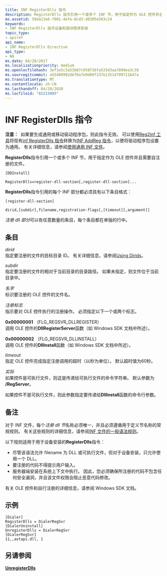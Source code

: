 ```yaml
---
title: INF RegisterDlls 指令
description: RegisterDlls 指令引用一个或多个 INF 节，用于指定作为 OLE 控件并且需要自注册的文件。
ms.assetid: 59da13e6-f801-4efe-8cd3-d0305e503c24
keywords:
- INF RegisterDlls 指令设备和驱动程序安装
topic_type:
- apiref
api_name:
- INF RegisterDlls Directive
api_type:
- NA
ms.date: 04/20/2017
ms.localizationpriority: medium
ms.openlocfilehash: 3ef1e5c3a53b07c958f26fa525d3aa7899ea3c39
ms.sourcegitcommit: a55489992dbf0a7e9d09f237e13514799711647a
ms.translationtype: MT
ms.contentlocale: zh-CN
ms.lasthandoff: 04/28/2020
ms.locfileid: "82223095"
---
```

# <a name="inf-registerdlls-directive"></a>INF RegisterDlls 指令


**注意：**  如果要生成通用或移动驱动程序包，则此指令无效。 可以使用[Reg2inf 工具](../devtest/reg2inf.md)将现有[inf RegisterDlls 指令](../install/inf-registerdlls-directive.md)转换为[INF AddReg 指令](../install/inf-addreg-directive.md)，以便将驱动程序包设置为通用。  有关详细信息，请参阅[使用通用 INF 文件](using-a-universal-inf-file.md)。

**RegisterDlls**指令引用一个或多个 INF 节，用于指定作为 OLE 控件并且需要自注册的文件。

```inf
[DDInstall]
  
RegisterDlls=register-dll-section[,register-dll-section]...
```

**RegisterDlls**指令引用的每个 INF 部分都必须具有以下条目格式：

```inf
[register-dll-section] 
  
dirid,[subdir],filename,registration-flags[,[timeout][,argument]] 
```

*注册 dll 部分*可以有任意数量的条目，每个条目都在单独的行中。

## <a name="entries"></a>条目


<a href="" id="dirid"></a>*dirid*  
指定要注册的文件的目标目录 ID。 有关详细信息，请参阅[Using Dirids](using-dirids.md)。

<a href="" id="subdir"></a>*subdir*  
指定要注册的文件的相对于当前目录的目录路径。 如果未指定，则文件位于当前目录中。

<a href="" id="filename"></a>*名字*  
标识要注册的 OLE 控件的文件名。

<a href="" id="registration-flags"></a>*注册标志*  
指示要对 OLE 控件执行的注册操作。 必须指定以下一个或两个标志。

<a href="" id="0x00000001--flg-regsvr-dllregister-"></a>**0x00000001** （FLG_REGSVR_DLLREGISTER）  
调用 OLE 控件的**DllRegisterServer**函数（如 Windows SDK 文档中所述）。

<a href="" id="0x00000002--flg-regsvr-dllinstall--"></a>**0x00000002** （FLG_REGSVR_DLLINSTALL）   
调用 OLE 控件的**DllInstall**函数（如 Windows SDK 文档中所述）。

<a href="" id="timeout"></a>*timeout*  
指定 OLE 控件完成指定注册调用的超时（以秒为单位）。 默认超时值为60秒。

<a href="" id="argument"></a>*实际*  
如果控件是可执行文件，则这是传递给可执行文件的命令字符串。 默认参数为 **/RegServer**。

如果控件不是可执行文件，则此参数指定要传递给**DllInstall**函数的命令行参数。

<a name="remarks"></a>备注
-------

对于 INF 文件，每个*注册 dll 节*名称必须唯一，并且必须遵循用于定义节名称的常规规则。 有关这些规则的详细信息，请参阅[INF 文件的一般语法规则](general-syntax-rules-for-inf-files.md)。

以下规则适用于用于设备安装的**RegisterDlls**指令：

-   尽管该语法允许 filename 为 DLL 或可执行文件，但对于设备安装，只允许使用一个 DLL。
-   要注册的代码不得提示用户输入。
-   服务器端安装在系统上下文中执行。 因此，您必须确保所注册的代码不包含任何安全漏洞，并且该文件权限会阻止恶意代码修改。

有关 OLE 控件和自行注册的详细信息，请参阅 Windows SDK 文档。

<a name="examples"></a>示例
--------

```inf
[Dialer]
RegisterDlls = DialerRegSvr
[DialerUninstall]
UnregisterDlls = DialerRegSvr
[DialerRegSvr]
11,,avtapi.dll, 1
```

## <a name="see-also"></a>另请参阅


[**UnregisterDlls**](inf-unregisterdlls-directive.md)

 

 







